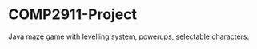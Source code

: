 COMP2911-Project
================

Java maze game with levelling system, powerups, selectable characters.
